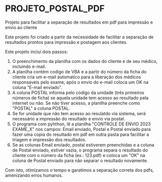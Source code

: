 # PROJETO_POSTAL_PDF
Projeto para facilitar a separação de resultados em pdf para impressão e envio ao cliente

Este projeto foi criado a partir da necessidade de facilitar a separação de resultados prontos para impressão e postagem aos clientes. 

Este projeto inclui dois passos:

1. O preenchimento da planilha com os dados do cliente e de seu médico, incluindo e-mail.
2. A planilha contém codigo de VBA e a partir do número da ficha do cliente cria um e-mail automatico para a liberação dos médicos responsaveis pelo exame, após o envio do e-mail coloca um OK na coluna "E-mail enviado".
3. A coluna POSTAL informa pelo código da unidade (três primeiros números de ficha) se aquela unidade tem acesso ao resultado pela internet ou não. Se não tiver acesso, a planilha preenche como "POSTAL" a coluna POSTAL.
4. Se for unidade que não tem acesso ao resulatdo via sistema, será necessário a impressão do resultado e envio via postal. 
5. O programa com pyhthon, lê a planilha "CONTROLE DE ENVIO 2023 EXAME_X" nos campos: Email enviado, Postal e Postal enviado para fazer uma copia do resultado em pdf em outra pasta para facilitar a triagem e impressão dos resultados.
6. Se as colunas Email enviado, postal estiverem preenchidas e a coluna de Postal enviado, estiver vazia, o programa separa o resultado do cliente com o número da ficha (ex.: 123.pdf) e coloca um "OK" na coluna de Postal enviado para não separar o resultado novamente.

Com isto, otimizamos o tempo e garatimos a separação correta dos pdfs, amenizando erros humanos. 


